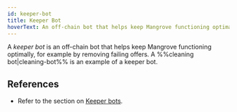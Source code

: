 ```yaml
---
id: keeper-bot
title: Keeper Bot
hoverText: An off-chain bot that helps keep Mangrove functioning optimally.
---
```


A _keeper bot_ is an off-chain bot that helps keep Mangrove functioning optimally, for example by removing failing offers. A %%cleaning bot|cleaning-bot%% is an example of a keeper bot.

## References

* Refer to the section on [Keeper bots](../keeper-bots/README.md).
